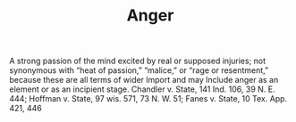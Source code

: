 ---
title: Anger
letter: A
permalink: "/definitions/anger.html"
body: A strong passion of the mind excited by real or supposed injuries; not synonymous
  with “heat of passion,” “malice,” or “rage or resentment,” because these are all
  terms of wider lmport and may lnclude anger as an element or as an incipient stage.
  Chandler v. State, 141 Ind. 106, 39 N. E. 444; Hoffman v. State, 97 wis. 571, 73
  N. W. 51; Fanes v. State, 10 Tex. App. 421, 446
published_at: '2018-07-07'
source: Black's Law Dictionary
layout: post
---
